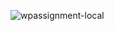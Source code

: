 ![wpassignment-local](https://github.com/WisdmLabs/tejas-html-assignment/assets/57285167/cef1b509-34f5-404f-81d5-bb6fe33ce9eb)
